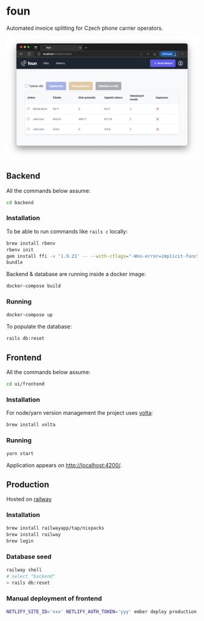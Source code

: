 # foun

Automated invoice splitting for Czech phone carrier operators.

![Foun accounts screen](docs/foun.png)

## Backend

All the commands below assume:

```sh
cd backend
```

### Installation

To be able to run commands like `rails c` locally:
```sh
brew install rbenv
rbenv init
gem install ffi -v '1.9.21' -- --with-cflags="-Wno-error=implicit-function-declaration"
bundle
```

Backend & database are running inside a docker image:

```sh
docker-compose build
```

### Running

```sh
docker-compose up
```

To populate the database:
```sh
rails db:reset
```

## Frontend

All the commands below assume:

```sh
cd ui/frontend
```

### Installation

For node/yarn version management the project uses [volta](https://volta.sh/):

```sh
brew install volta
```

### Running

```sh
yarn start
```

Application appears on [http://localhost:4200/](http://localhost:4200/).

## Production

Hosted on [railway](https://railway.app/)

### Installation

```sh
brew install railwayapp/tap/nixpacks
brew install railway
brew login
```

### Database seed

```sh
railway shell
# select "backend"
> rails db:reset
```

### Manual deployment of frontend

```sh
NETLIFY_SITE_ID='xxx' NETLIFY_AUTH_TOKEN='yyy' ember deploy production
```